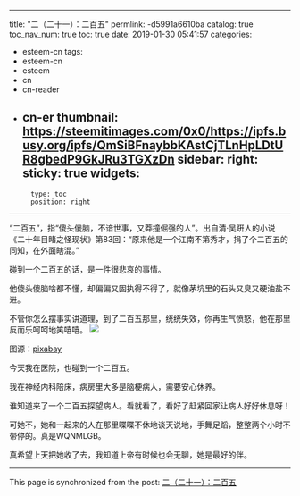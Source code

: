 
---
title: "二（二十一）：二百五"
permlink: -d5991a6610ba
catalog: true
toc_nav_num: true
toc: true
date: 2019-01-30 05:41:57
categories:
- esteem-cn
tags:
- esteem-cn
- esteem
- cn
- cn-reader
- cn-er
thumbnail: https://steemitimages.com/0x0/https://ipfs.busy.org/ipfs/QmSiBFnaybbKAstCjTLnHpLDtUR8gbedP9GkJRu3TGXzDn
sidebar:
    right:
        sticky: true
widgets:
    -
        type: toc
        position: right
---


“二百五”，指“傻头傻脑，不谙世事，又莽撞倔强的人”。出自清·吴趼人的小说《二十年目睹之怪现状》第83回：“原来他是一个江南不第秀才，捐了个二百五的同知，在外面瞎混。”

碰到一个二百五的话，是一件很悲哀的事情。

他傻头傻脑啥都不懂，却偏偏又固执得不得了，就像茅坑里的石头又臭又硬油盐不进。

不管你怎么摆事实讲道理，到了二百五那里，统统失效，你再生气愤怒，他在那里反而乐呵呵地笑嘻嘻。 
![](https://steemitimages.com/0x0/https://ipfs.busy.org/ipfs/QmSiBFnaybbKAstCjTLnHpLDtUR8gbedP9GkJRu3TGXzDn)

图源：[pixabay](https://cdn.pixabay.com/photo/2017/10/26/20/00/pumpkin-2892303_960_720.jpg)

今天我在医院，也碰到一个二百五。

我在神经内科陪床，病房里大多是脑梗病人，需要安心休养。

谁知道来了一个二百五探望病人。看就看了，看好了赶紧回家让病人好好休息呀！

可她不，她和一起来的人在那里喋喋不休地谈天说地，手舞足蹈，整整两个小时不带停的。真是WQNMLGB。

真希望上天把她收了去，我知道上帝有时候也会无聊，她是最好的伴。

- - -

This page is synchronized from the post: [二（二十一）：二百五](https://steemit.com/@julian2013/-d5991a6610ba)

